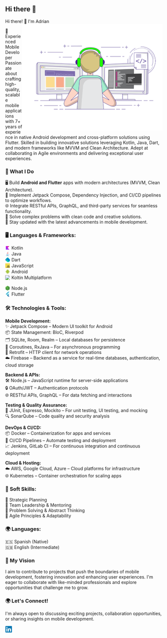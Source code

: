 ## Hi there 👋

Hi there! 👋 I'm Adrian
<img align="right" alt="GIF" src="https://github.com/a7asoft/a7asoft/blob/d564791b1a6b924236e2c2011c8542020e815797/assets/coding-freak.gif" width="450" height="340" />

🚀 Experienced Mobile Developer
Passionate about crafting high-quality, scalable mobile applications with 7+ years of experience in native Android development and cross-platform solutions using Flutter. Skilled in building innovative solutions leveraging Kotlin, Java, Dart, and modern frameworks like MVVM and Clean Architecture. Adept at collaborating in Agile environments and delivering exceptional user experiences.

### 🎯 What I Do  
🖥️ Build **Android and Flutter** apps with modern architectures (MVVM, Clean Architecture).  
🚀 Implement Jetpack Compose, Dependency Injection, and CI/CD pipelines to optimize workflows.  
🌐 Integrate RESTful APIs, GraphQL, and third-party services for seamless functionality.  
🔧 Solve complex problems with clean code and creative solutions.  
🌱 Stay updated with the latest advancements in mobile development.  


### 🖥️ Languages & Frameworks:  
<span style="display: inline-flex; align-items: center;">
  <img src="https://raw.githubusercontent.com/devicons/devicon/master/icons/kotlin/kotlin-original.svg" alt="Kotlin Logo" width="15" height="15" style="vertical-align: middle; margin-right: 5px;"/> Kotlin
</span><br>
<span style="display: inline-flex; align-items: center;">
  <img src="https://raw.githubusercontent.com/devicons/devicon/master/icons/java/java-original.svg" alt="Java Logo" width="15" height="15" style="vertical-align: middle; margin-right: 5px;"/> Java
</span><br>
<span style="display: inline-flex; align-items: center;">
  <img src="https://raw.githubusercontent.com/devicons/devicon/master/icons/dart/dart-original.svg" alt="Dart Logo" width="15" height="15" style="vertical-align: middle; margin-right: 5px;"/> Dart
</span><br>
<span style="display: inline-flex; align-items: center;">
  <img src="https://raw.githubusercontent.com/devicons/devicon/master/icons/javascript/javascript-original.svg" alt="JavaScript Logo" width="15" height="15" style="vertical-align: middle; margin-right: 5px;"/> JavaScript
</span><br>
<span style="display: inline-flex; align-items: center;">
  <img src="https://raw.githubusercontent.com/devicons/devicon/master/icons/android/android-original.svg" alt="Android Logo" width="15" height="15" style="vertical-align: middle; margin-right: 5px;"/> Android
</span><br>
<span style="display: inline-flex; align-items: center;">
  <img src="https://plugins.jetbrains.com/files/14936/619574/icon/pluginIcon.svg" alt="Kotlin MP Logo" width="15" height="15" style="vertical-align: middle; margin-right: 5px;"/> Koltin Multiplatform
</span><br>
<span style="display: inline-flex; align-items: center;">
  <img src="https://raw.githubusercontent.com/devicons/devicon/master/icons/nodejs/nodejs-original.svg" alt="Node.js Logo" width="15" height="15" style="vertical-align: middle; margin-right: 5px;"/> Node.js
</span><br>
<span style="display: inline-flex; align-items: center;">
  <img src="https://raw.githubusercontent.com/devicons/devicon/master/icons/flutter/flutter-original.svg" alt="Flutter Logo" width="15" height="15" style="vertical-align: middle; margin-right: 5px;"/> Flutter
</span>


### 🛠️ Technologies & Tools:  
**Mobile Development:**  
✨ Jetpack Compose – Modern UI toolkit for Android  
📦 State Management: BloC, Riverpod  
🗂️ SQLite, Room, Realm – Local databases for persistence  
🔧 Coroutines, RxJava – For asynchronous programming  
🔗 Retrofit – HTTP client for network operations  
☁️ Firebase – Backend as a service for real-time databases, authentication, cloud storage

**Backend & APIs:**  
🛠️ Node.js – JavaScript runtime for server-side applications  
🔒 OAuth/JWT – Authentication protocols  
🌐 RESTful APIs, GraphQL – For data fetching and interactions

**Testing & Quality Assurance:**  
🧪 JUnit, Espresso, Mockito – For unit testing, UI testing, and mocking  
🔍 SonarQube – Code quality and security analysis

**DevOps & CI/CD:**  
📦 Docker – Containerization for apps and services  
🔄 CI/CD Pipelines – Automate testing and deployment  
📈 Jenkins, GitLab CI – For continuous integration and continuous deployment

**Cloud & Hosting:**  
☁️ AWS, Google Cloud, Azure – Cloud platforms for infrastructure  
🌐 Kubernetes – Container orchestration for scaling apps

### 🧠 Soft Skills:  
🎯 Strategic Planning  
👥 Team Leadership & Mentoring  
🧩 Problem Solving & Abstract Thinking  
🔄 Agile Principles & Adaptability

### 🌍 Languages:  
🇪🇸 Spanish (Native)  
🇬🇧 English (Intermediate)

### 🎯 My Vision  
I aim to contribute to projects that push the boundaries of mobile development, fostering innovation and enhancing user experiences. I'm eager to collaborate with like-minded professionals and explore opportunities that challenge me to grow.

### 🌍 Let's Connect!  
I'm always open to discussing exciting projects, collaboration opportunities, or sharing insights on mobile development.

<a href="https://www.linkedin.com/in/apzaldivar/" target="_blank">
  <img align="left" alt="LinkedIn" width="22px" src="https://raw.githubusercontent.com/devicons/devicon/master/icons/linkedin/linkedin-original.svg" />
</a>